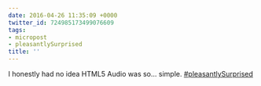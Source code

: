 ```yaml
---
date: 2016-04-26 11:35:09 +0000
twitter_id: 724985173499076609
tags:
- micropost
- pleasantlySurprised
title: ''
---
```


I honestly had no idea HTML5 Audio was so… simple. [#pleasantlySurprised](https://twitter.com/hashtag/pleasantlySurprised)
